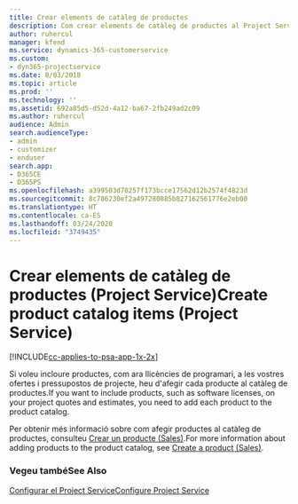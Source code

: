 ```yaml
---
title: Crear elements de catàleg de productes
description: Com crear elements de catàleg de productes al Project Service
author: ruhercul
manager: kfend
ms.service: dynamics-365-customerservice
ms.custom:
- dyn365-projectservice
ms.date: 8/03/2018
ms.topic: article
ms.prod: ''
ms.technology: ''
ms.assetid: 692a85d5-d52d-4a12-ba67-2fb249ad2c09
ms.author: ruhercul
audience: Admin
search.audienceType:
- admin
- customizer
- enduser
search.app:
- D365CE
- D365PS
ms.openlocfilehash: a399503d78257f173bcce17562d12b2574f4823d
ms.sourcegitcommit: 8c786230ef2a497280885b827162561776e2eb00
ms.translationtype: HT
ms.contentlocale: ca-ES
ms.lasthandoff: 03/24/2020
ms.locfileid: "3749435"
---
```

# <a name="create-product-catalog-items-project-service"></a><span data-ttu-id="ff11a-103">Crear elements de catàleg de productes (Project Service)</span><span class="sxs-lookup"><span data-stu-id="ff11a-103">Create product catalog items (Project Service)</span></span>

[!INCLUDE[cc-applies-to-psa-app-1x-2x](../includes/cc-applies-to-psa-app-1x-2x.md)]

<span data-ttu-id="ff11a-104">Si voleu incloure productes, com ara llicències de programari, a les vostres ofertes i pressupostos de projecte, heu d'afegir cada producte al catàleg de productes.</span><span class="sxs-lookup"><span data-stu-id="ff11a-104">If you want to include products, such as software licenses, on your project quotes and estimates, you need to add each product to the product catalog.</span></span>  
  
 <span data-ttu-id="ff11a-105">Per obtenir més informació sobre com afegir productes al catàleg de productes, consulteu [Crear un producte (Sales)](../sales-enterprise/create-product-sales.md).</span><span class="sxs-lookup"><span data-stu-id="ff11a-105">For more information about adding products to the product catalog, see [Create a product (Sales)](../sales-enterprise/create-product-sales.md).</span></span>  
  
### <a name="see-also"></a><span data-ttu-id="ff11a-106">Vegeu també</span><span class="sxs-lookup"><span data-stu-id="ff11a-106">See Also</span></span>  
 [<span data-ttu-id="ff11a-107">Configurar el Project Service</span><span class="sxs-lookup"><span data-stu-id="ff11a-107">Configure Project Service</span></span>](../project-service/configure.md)
